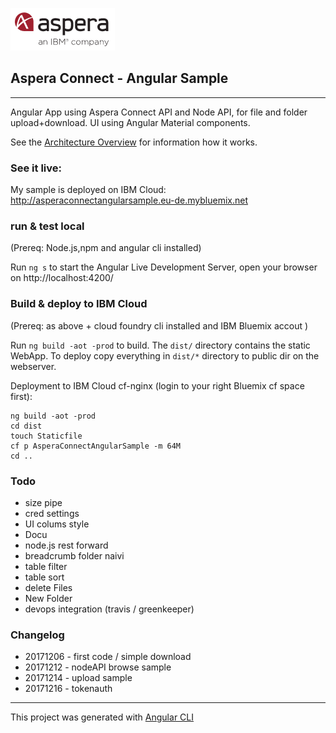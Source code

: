 ![](img/aspera.png)
## Aspera Connect -  Angular Sample 

---

Angular App using Aspera Connect API and Node API, for file and folder upload+download.
UI using Angular Material components.

See the [Architecture Overview](Architecture.md) for information how it works. 

### See it live:
My sample is deployed on IBM Cloud:
http://asperaconnectangularsample.eu-de.mybluemix.net

### run & test local
(Prereq: Node.js,npm and angular cli installed)

Run `ng s` to start the Angular Live Development Server,
open your browser on http://localhost:4200/

### Build & deploy to IBM Cloud
(Prereq: as above + cloud foundry cli installed and IBM Bluemix accout )

Run `ng build -aot -prod` to build.  The `dist/` directory contains the static WebApp. 
To deploy copy everything in `dist/*` directory to public dir on the webserver.

Deployment to IBM Cloud cf-nginx (login to your right Bluemix cf space first):   
```
ng build -aot -prod
cd dist
touch Staticfile
cf p AsperaConnectAngularSample -m 64M
cd ..
``` 

### Todo
- size pipe
- cred settings 
- UI colums style
- Docu
- node.js rest forward 
- breadcrumb folder naivi
- table filter 
- table sort 
- delete Files 
- New Folder
- devops integration (travis / greenkeeper)

### Changelog
- 20171206 - first code / simple download 
- 20171212 - nodeAPI browse sample 
- 20171214 - upload sample  
- 20171216 - tokenauth  

---

This project was generated with [Angular CLI](https://github.com/angular/angular-cli) 
